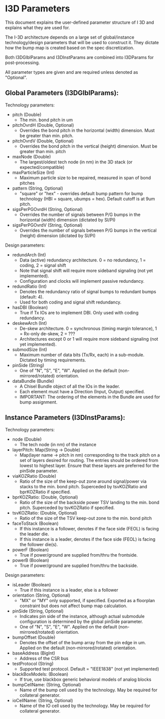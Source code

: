 I3D Parameters
=================

This document explains the user-defined parameter structure of I 3D and explains what they are used for.

The I-3D architecture depends on a large set of global/instance technology/design parameters that will be used to construct it.
They dictate how the bump map is created based on the spec discretization.

Both I3DGlblParams and I3DInstParams are combined into I3DParams for post-processing.

All parameter types are given and are required unless denoted as "Optional".

## Global Parameters (I3DGlblParams):

Technology parameters:

* pitch (Double)
  * The min. bond pitch in um
* pitchOvrdH (Double, Optional)
  * Overrides the bond pitch in the horizontal (width) dimension. Must be greater than min. pitch.
* pitchOvrdV (Double, Optional)
  * Overrides the bond pitch in the vertical (height) dimension. Must be greater than min. pitch
* maxNode (Double)
  * The largest/oldest tech node (in nm) in the 3D stack (or expected/compatible)
* maxParticleSize (Int)
  * Maximum particle size to be repaired, measured in span of bond pitches
* pattern (String, Optional)
  * "square" or "hex" - overrides default bump pattern for bump technology (HBI = square, ubumps = hex). Default cutoff is at 9um pitch.
* sigsPerPGOvrdH (String, Optional)
  * Overrides the number of signals between P/G bumps in the horizontal (width) dimension (dictated by SI/PI)
* sigsPerPGOvrdV (String, Optional)
  * Overrides the number of signals between P/G bumps in the vertical (height) dimension (dictated by SI/PI)

Design parameters:

* redundArch (Int)
  * Data (active) redundancy architecture. 0 = no redundancy, 1 = coding, 2 = signal shift
  * Note that signal shift will require more sideband signaling (not yet implemented).
  * Configuration and clocks will implement passive redundancy.
* redundRatio (Int)
  * Denotes the redundancy ratio of signal bumps to redundant bumps (default: 4).
  * Used for both coding and signal shift redundancy.
* hasDBI (Boolean)
  * True if Tx IOs are to implement DBI. Only used with coding redundancy.
* deskewArch (Int)
  * De-skew architecture. 0 = synchronous (timing margin tolerance), 1 = Rx-only de-skew, 2 = ???
  * Architectures except 0 or 1 will require more sideband signaling (not yet implemented).
* submodSize (Int)
  * Maximum number of data bits (Tx/Rx, each) in a sub-module. Dictated by timing requirements.
* pinSide (String)
  * One of "N", "S", "E", "W". Applied on the default (non-mirrored/rotated) orientation.
* dataBundle (Bundle)
  * A Chisel Bundle object of all the IOs in the leader.
  * Each element must have a Direction (Input, Output) specified.
  * IMPORTANT: The ordering of the elements in the Bundle are used for bump assignment.

## Instance Parameters (I3DInstParams):

Technology parameters:

* node (Double)
  * The tech node (in nm) of the instance
* layerPitch: Map(String -> Double)
  * Map(layer name -> pitch in nm) corresponding to the track pitch on a set of layers desired for routing. The entries should be ordered from lowest to highest layer. Ensure that these layers are preferred for the pinSide parameter.
* viaKOZRatio (Double)
  * Ratio of the size of the keep-out zone around signal/power via stacks to the min. bond pitch. Superceded by tsvKOZRatio and bprKOZRatio if specified.
* bprKOZRatio: (Double, Optional)
  * Ratio of the size of the backside power TSV landing to the min. bond pitch. Superceded by tsvKOZRatio if specified.
* tsvKOZRatio: (Double, Optional)
  * Ratio of the size of the TSV keep-out zone to the min. bond pitch
* faceToStack (Boolean)
  * If this instance is a follower, denotes if the face side (FEOL) is facing the leader die.
  * If this instance is a leader, denotes if the face side (FEOL) is facing the follower die(s).
* powerF (Boolean)
  * True if power/ground are supplied from/thru the frontside.
* powerB (Boolean)
  * True if power/ground are supplied from/thru the backside.

Design parameters:

* isLeader (Boolean)
  * True if this instance is a leader, else is a follower
* orientation (String, Optional)
  * "MX" or "MY" only supported, if specified. Exported as a floorplan constraint but does not affect bump map calculation.
* pinSide (String, Optional)
  * Indicates pin side of the instance, although actual submodule configuration is determined by the global pinSide parameter.
  * One of "N", "S", "E", "W". Applied on the default (non-mirrored/rotated) orientation.
* bumpOffset (Double)
  * Denotes the offset of the bump array from the pin edge in um. Applied on the default (non-mirrored/rotated) orientation.
* baseAddress (BigInt)
  * Address of the CSR bus
* testProtocol (String)
  * Supported test protocol. Default = "IEEE1838" (not yet implemented)
* blackBoxModels: (Boolean)
  * If true, use blackbox generic behavioral models of analog blocks
* bumpCellName: (String, Optional)
  * Name of the bump cell used by the technology. May be required for collateral generator.
* ioCellName: (String, Optional)
  * Name of the IO cell used by the technology. May be required for collateral generator.